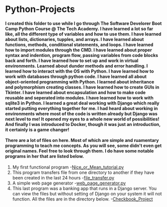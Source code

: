 # Python-Projects
#### I created this folder to use while I go through The Software Develorer Boot Camp Python Course @ The Tech Academy. I have learned a lot so far like, all the different type of variables and how to use them. I have learned about lists, dictionaries, tupples, and arrays. I have learned about functions, methods, conditional statements, and loops. I have learned how to import modules through the CMD. I have learned about proper syntax and indention, program flow, passing variables from code blocks back and forth. I have learned how to set up and work in virtual environments. Learned about dunder methods and error handling. I learned how to interact with the OS with Python. I have learned how to work with databases through python code. I have learned all about object-oriented programming with Python. I learned about inheritance and polymorphism creating classes. I have learned how to create GUIs in Tkinter. I have learned about encapsulation and how to make code reusable and seperated into modules. I have learned how to work with sqlite3 in Python. I learned a great deal working with Django which really started putting everything together for me. I had heard about working in environments where most of the code is written already but Django was next level to me! It opened my eyes to a whole new world of possibilities! And finally I was introduced to Docker, though it was just an introduction, it certainly is a game changer!<br><br>There are a lot of files on here. Most of which are simple and ruamentary programming to teach me concepts. As you will see, some didn't even get original names. Feel free to look through them. I do have some notable programs in her that are listed below.


1. My first functional program
   -[Nice_or_Mean_tutorial.py](JosephKaysPortfolio/Python-Projects/Nice_or_Mean_tutorial.py)
2. This program transfers file from one directory to another if they have been created in the last 24 hours
   -[file_transfer.py](JosephKaysPortfolio/Python-Projects/file_transfer.py)
3. A simple web page generator
   -[web_page_generator.py](JosephKaysPortfolio/Python-Projects/web_page_generator.py)
4. This last program was a banking app that runs in a Django server. You can view the files but without setting
   of Django on your system it will not function. All the files are in the directory below.
   -[Checkbook_Project](JosephKaysPortfolio/Python-Projects/Checkbook_Project)
